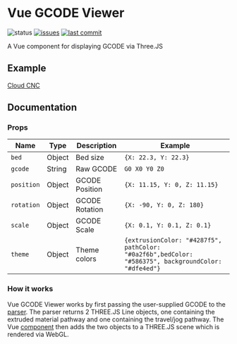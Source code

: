 # Vue GCODE Viewer
![status](https://img.shields.io/badge/status-release-brightgreen)
[![issues](https://img.shields.io/github/issues/Cloud-CNC/vue-gcode-viewer)](https://github.com/Cloud-CNC/vue-gcode-viewer/issues)
[![last commit](https://img.shields.io/github/last-commit/Cloud-CNC/vue-gcode-viewer)](https://github.com/Cloud-CNC/vue-gcode-viewer/commits/master)

A Vue component for displaying GCODE via Three.JS

## Example
[Cloud CNC](https://github.com/Cloud-CNC/frontend/blob/development/src/views/file.vue#L43)

## Documentation
### Props
Name | Type | Description | Example
--- | --- | --- | ---
`bed` | Object | Bed size | `{X: 22.3, Y: 22.3}`
`gcode` | String | Raw GCODE | `G0 X0 Y0 Z0`
`position` | Object | GCODE Position | `{X: 11.15, Y: 0, Z: 11.15}`
`rotation` | Object | GCODE Rotation | `{X: -90, Y: 0, Z: 180}`
`scale` | Object | GCODE Scale | `{X: 0.1, Y: 0.1, Z: 0.1}`
`theme` | Object | Theme colors | `{extrusionColor: "#4287f5", pathColor: "#0a2f6b",bedColor: "#586375", backgroundColor: "#dfe4ed"}`

### How it works
Vue GCODE Viewer works by first passing the user-supplied GCODE to the [parser](./lib/gcode-parser.js). The parser returns 2 THREE.JS Line objects, one containing the extruded material pathway and one containing the travel/jog pathway. The Vue [component](./lib/index.vue) then adds the two objects to a THREE.JS scene which is rendered via WebGL.

